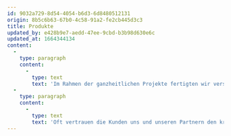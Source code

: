 ```yaml
---
id: 9032a729-8d54-4054-b6d3-6d8480512131
origin: 8b5c6b63-67b0-4c58-91a2-fe2cb445d3c3
title: Produkte
updated_by: e428b9e7-aedd-47ee-9cbd-b3b98d630e6c
updated_at: 1664344134
content:
  -
    type: paragraph
    content:
      -
        type: text
        text: 'Im Rahmen der ganzheitlichen Projekte fertigten wir verschiedenste Produkte für die unterschiedlichsten Wohnbereiche, für die Einrichtung von Wohnungen, Einfamilienhäusern, Geschäftsräumen, Hotels sowie Superyachten und Kreuzfahrtschiffen.'
  -
    type: paragraph
    content:
      -
        type: text
        text: 'Oft vertrauen die Kunden uns und unseren Partnern den kreativen Teil an, und manchmal arbeiteten wir auch mit bereits von unseren Kunden vorbereiteten kreativen Entwürfen; in jedem Fall kümmern wir uns immer um eine proaktive Fortsetzung bis hin zum erfolgreichen Abschluss des Projekts.'
---
```

